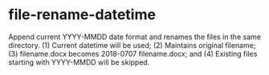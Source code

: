 # file-rename-datetime
Append current YYYY-MMDD date format and renames the files in the same directory.
(1) Current datetime will be used;
(2) Maintains original filename;
(3) filename.docx becomes 2018-0707 filename.docx; and
(4) Existing files starting with YYYY-MMDD will be skipped.
